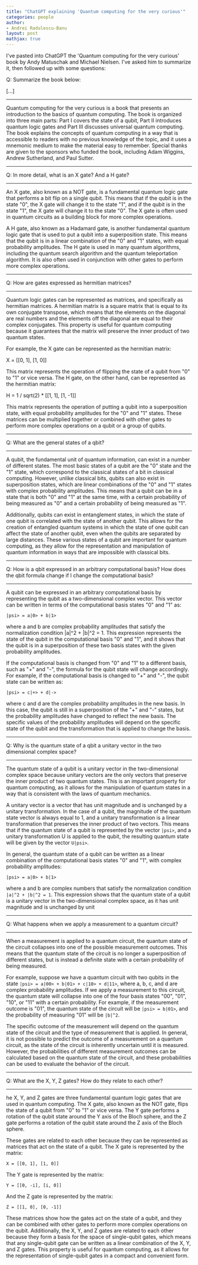 ```yaml
---
title: "ChatGPT explaining 'Quantum computing for the very curious'"
categories: people
author:
- Andrei Radulescu-Banu
layout: post
mathjax: true
---
```


I've pasted into ChatGPT the 'Quantum computing for the very curious' book by  Andy Matuschak and Michael Nielsen. I've asked him to summarize it, then followed up with some questions:

Q: Summarize the book below:

[...]

---

Quantum computing for the very curious is a book that presents an introduction to the basics of quantum computing. The book is organized into three main parts: Part I covers the state of a qubit, Part II introduces quantum logic gates and Part III discusses universal quantum computing. The book explains the concepts of quantum computing in a way that is accessible to readers with no previous knowledge of the topic, and it uses a mnemonic medium to make the material easy to remember. Special thanks are given to the sponsors who funded the book, including Adam Wiggins, Andrew Sutherland, and Paul Sutter.

---

Q: In more detail, what is an X gate? And a H gate?

---

An X gate, also known as a NOT gate, is a fundamental quantum logic gate that performs a bit flip on a single qubit. This means that if the qubit is in the state "0", the X gate will change it to the state "1", and if the qubit is in the state "1", the X gate will change it to the state "0". The X gate is often used in quantum circuits as a building block for more complex operations.

A H gate, also known as a Hadamard gate, is another fundamental quantum logic gate that is used to put a qubit into a superposition state. This means that the qubit is in a linear combination of the "0" and "1" states, with equal probability amplitudes. The H gate is used in many quantum algorithms, including the quantum search algorithm and the quantum teleportation algorithm. It is also often used in conjunction with other gates to perform more complex operations.

---

Q: How are gates expressed as hermitian matrices?

---

Quantum logic gates can be represented as matrices, and specifically as hermitian matrices. A hermitian matrix is a square matrix that is equal to its own conjugate transpose, which means that the elements on the diagonal are real numbers and the elements off the diagonal are equal to their complex conjugates. This property is useful for quantum computing because it guarantees that the matrix will preserve the inner product of two quantum states.

For example, the X gate can be represented as the hermitian matrix:

X = [[0, 1], [1, 0]]

This matrix represents the operation of flipping the state of a qubit from "0" to "1" or vice versa. The H gate, on the other hand, can be represented as the hermitian matrix:

H = 1 / sqrt(2) * [[1, 1], [1, -1]]

This matrix represents the operation of putting a qubit into a superposition state, with equal probability amplitudes for the "0" and "1" states. These matrices can be multiplied together or combined with other gates to perform more complex operations on a qubit or a group of qubits.

---

Q: What are the general states of a qbit?

---

A qubit, the fundamental unit of quantum information, can exist in a number of different states. The most basic states of a qubit are the "0" state and the "1" state, which correspond to the classical states of a bit in classical computing. However, unlike classical bits, qubits can also exist in superposition states, which are linear combinations of the "0" and "1" states with complex probability amplitudes. This means that a qubit can be in a state that is both "0" and "1" at the same time, with a certain probability of being measured as "0" and a certain probability of being measured as "1".

Additionally, qubits can exist in entanglement states, in which the state of one qubit is correlated with the state of another qubit. This allows for the creation of entangled quantum systems in which the state of one qubit can affect the state of another qubit, even when the qubits are separated by large distances. These various states of a qubit are important for quantum computing, as they allow for the representation and manipulation of quantum information in ways that are impossible with classical bits.

---

Q: How is a qbit expressed in an arbitrary computational basis? How does the qbit formula change if I change the computational basis?

---

A qubit can be expressed in an arbitrary computational basis by representing the qubit as a two-dimensional complex vector. This vector can be written in terms of the computational basis states "0" and "1" as:

```
|psi> = a|0> + b|1>
```

where a and b are complex probability amplitudes that satisfy the normalization condition |a|^2 + |b|^2 = 1. This expression represents the state of the qubit in the computational basis "0" and "1", and it shows that the qubit is in a superposition of these two basis states with the given probability amplitudes.

If the computational basis is changed from "0" and "1" to a different basis, such as "+" and "-", the formula for the qubit state will change accordingly. For example, if the computational basis is changed to "+" and "-", the qubit state can be written as:

```
|psi> = c|+> + d|->
```

where c and d are the complex probability amplitudes in the new basis. In this case, the qubit is still in a superposition of the "+" and "-" states, but the probability amplitudes have changed to reflect the new basis. The specific values of the probability amplitudes will depend on the specific state of the qubit and the transformation that is applied to change the basis.

---

Q: Why is the quantum state of a qbit a unitary vector in the two dimensional complex space?

---

The quantum state of a qubit is a unitary vector in the two-dimensional complex space because unitary vectors are the only vectors that preserve the inner product of two quantum states. This is an important property for quantum computing, as it allows for the manipulation of quantum states in a way that is consistent with the laws of quantum mechanics.

A unitary vector is a vector that has unit magnitude and is unchanged by a unitary transformation. In the case of a qubit, the magnitude of the quantum state vector is always equal to 1, and a unitary transformation is a linear transformation that preserves the inner product of two vectors. This means that if the quantum state of a qubit is represented by the vector `|psi>`, and a unitary transformation U is applied to the qubit, the resulting quantum state will be given by the vector `U|psi>`.

In general, the quantum state of a qubit can be written as a linear combination of the computational basis states "0" and "1", with complex probability amplitudes:

```
|psi> = a|0> + b|1>
```

where a and b are complex numbers that satisfy the normalization condition `|a|^2 + |b|^2 = 1`. This expression shows that the quantum state of a qubit is a unitary vector in the two-dimensional complex space, as it has unit magnitude and is unchanged by unit

---

Q: What happens when we apply a measurement to a quantum circuit?

---

When a measurement is applied to a quantum circuit, the quantum state of the circuit collapses into one of the possible measurement outcomes. This means that the quantum state of the circuit is no longer a superposition of different states, but is instead a definite state with a certain probability of being measured.

For example, suppose we have a quantum circuit with two qubits in the state `|psi> = a|00> + b|01> + c|10> + d|11>`, where a, b, c, and d are complex probability amplitudes. If we apply a measurement to this circuit, the quantum state will collapse into one of the four basis states "00", "01", "10", or "11" with a certain probability. For example, if the measurement outcome is "01", the quantum state of the circuit will be `|psi> = b|01>`, and the probability of measuring "01" will be `|b|^2`.

The specific outcome of the measurement will depend on the quantum state of the circuit and the type of measurement that is applied. In general, it is not possible to predict the outcome of a measurement on a quantum circuit, as the state of the circuit is inherently uncertain until it is measured. However, the probabilities of different measurement outcomes can be calculated based on the quantum state of the circuit, and these probabilities can be used to evaluate the behavior of the circuit.

---

Q: What are the X, Y, Z gates? How do they relate to each other?

---

he X, Y, and Z gates are three fundamental quantum logic gates that are used in quantum computing. The X gate, also known as the NOT gate, flips the state of a qubit from "0" to "1" or vice versa. The Y gate performs a rotation of the qubit state around the Y axis of the Bloch sphere, and the Z gate performs a rotation of the qubit state around the Z axis of the Bloch sphere.

These gates are related to each other because they can be represented as matrices that act on the state of a qubit. The X gate is represented by the matrix:

```
X = [[0, 1], [1, 0]]
```

The Y gate is represented by the matrix:

```
Y = [[0, -i], [i, 0]]
```

And the Z gate is represented by the matrix:

```
Z = [[1, 0], [0, -1]]
```

These matrices show how the gates act on the state of a qubit, and they can be combined with other gates to perform more complex operations on the qubit. Additionally, the X, Y, and Z gates are related to each other because they form a basis for the space of single-qubit gates, which means that any single-qubit gate can be written as a linear combination of the X, Y, and Z gates. This property is useful for quantum computing, as it allows for the representation of single-qubit gates in a compact and convenient form.